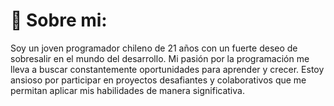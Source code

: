 # 💫 Sobre mi:
Soy un joven programador chileno de 21 años con un fuerte deseo de sobresalir en el mundo del desarrollo. Mi pasión por la programación me lleva a buscar constantemente oportunidades para aprender y crecer. Estoy ansioso por participar en proyectos desafiantes y colaborativos que me permitan aplicar mis habilidades de manera significativa.

